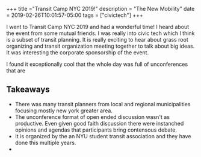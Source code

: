 +++
title ="Transit Camp NYC 2019!"
description = "The New Mobility"
date = 2019-02-26T10:01:57-05:00
tags = ["civictech"]
+++


I went to Transit Camp NYC 2019 and had a wonderful time! I heard about the event from some mutual friends. I was really into civic tech which I think is a subset of transit planning. It is really exciting to hear about grass root organizing and transit organization meeting together to talk about big ideas. It was interesting the corporate sponsorship of the event. 

I found it exceptionally cool that the whole day was full of unconferences that are 


## Takeaways

- There was many transit planners from local and regional municipalities focusing mostly new york greater area. 
- The unconference format of open ended discussion wasn't as productive.  Even given good faith discussion there were instanched opinions and agendas that participants bring contensous debate.
- It is organized by the an NYU student transit association and they have done this multiple years.
- 